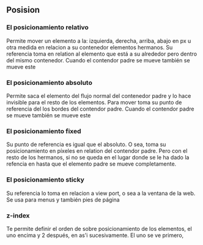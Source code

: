 ## Posision

### El posicionamiento relativo

Permite mover un elemento a la: izquierda, derecha, arriba, abajo en px u otra medida en relacion
a su contenedor elementos hermanos. Su referencia toma en relation al elemento que está a su alrededor pero dentro del
mismo contenedor. Cuando el contendor padre se mueve también se mueve este

### El posicionamiento absoluto

Permite saca el elemento del flujo normal del contenedor padre y lo hace invisible para el resto de los elementos.
Para mover toma su punto de referencia del los bordes del contendor padre. Cuando el contendor padre se mueve también se mueve este

### El posicionamiento fixed

Su punto de referencia es igual que el absoluto. O sea, toma su posicionamiento en píxeles en relation del contendor padre.
Pero con el resto de los hermanos, si no se queda en el lugar donde se le ha dado la refencia en hasta que el elemento padre se mueve completamente.

### El posicionamiento sticky

Su referencia lo toma en relacion a view port, o sea a la ventana de la web. Se usa para menus y también pies de página

### z-index

Te permite definir el orden de sobre posicionamiento de los elementos, el uno encima y 2 después, en as'i sucesivamente.
El uno se ve primero,
